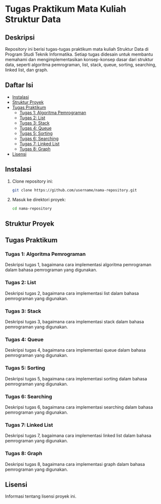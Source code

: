 # Tugas Praktikum Mata Kuliah Struktur Data

## Deskripsi
Repository ini berisi tugas-tugas praktikum mata kuliah Struktur Data di Program Studi Teknik Informatika. Setiap tugas didesain untuk membantu memahami dan mengimplementasikan konsep-konsep dasar dari struktur data, seperti algoritma pemrograman, list, stack, queue, sorting, searching, linked list, dan graph.

## Daftar Isi
- [Instalasi](#instalasi)
- [Struktur Proyek](#struktur-proyek)
- [Tugas Praktikum](#tugas-praktikum)
  - [Tugas 1: Algoritma Pemrograman](#tugas-1-algoritma-pemrograman)
  - [Tugas 2: List](#tugas-2-list)
  - [Tugas 3: Stack](#tugas-3-stack)
  - [Tugas 4: Queue](#tugas-4-queue)
  - [Tugas 5: Sorting](#tugas-5-sorting)
  - [Tugas 6: Searching](#tugas-6-searching)
  - [Tugas 7: Linked List](#tugas-7-linked-list)
  - [Tugas 8: Graph](#tugas-8-graph)
- [Lisensi](#lisensi)

## Instalasi
1. Clone repository ini:
    ```sh
    git clone https://github.com/username/nama-repository.git
    ```
2. Masuk ke direktori proyek:
    ```sh
    cd nama-repository
    ```

## Struktur Proyek

## Tugas Praktikum

### Tugas 1: Algoritma Pemrograman
Deskripsi tugas 1, bagaimana cara implementasi algoritma pemrograman dalam bahasa pemrograman yang digunakan.

### Tugas 2: List
Deskripsi tugas 2, bagaimana cara implementasi list dalam bahasa pemrograman yang digunakan.

### Tugas 3: Stack
Deskripsi tugas 3, bagaimana cara implementasi stack dalam bahasa pemrograman yang digunakan.

### Tugas 4: Queue
Deskripsi tugas 4, bagaimana cara implementasi queue dalam bahasa pemrograman yang digunakan.

### Tugas 5: Sorting
Deskripsi tugas 5, bagaimana cara implementasi sorting dalam bahasa pemrograman yang digunakan.

### Tugas 6: Searching
Deskripsi tugas 6, bagaimana cara implementasi searching dalam bahasa pemrograman yang digunakan.

### Tugas 7: Linked List
Deskripsi tugas 7, bagaimana cara implementasi linked list dalam bahasa pemrograman yang digunakan.

### Tugas 8: Graph
Deskripsi tugas 8, bagaimana cara implementasi graph dalam bahasa pemrograman yang digunakan.

## Lisensi
Informasi tentang lisensi proyek ini.
